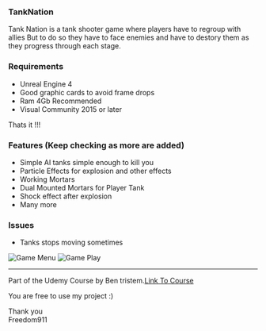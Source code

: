 ### TankNation
Tank Nation is a tank shooter game where players have to regroup with allies But to do so they have to face enemies and have to destory them as they progress through each stage.

### Requirements
* Unreal Engine 4 
* Good graphic cards to avoid frame drops
* Ram 4Gb Recommended
* Visual Community 2015 or later

Thats it !!!

### Features (Keep checking as more are added)
* Simple AI tanks simple enough to kill you
* Particle Effects for explosion and other effects
* Working Mortars
* Dual Mounted Mortars for Player Tank
* Shock effect after explosion
* Many more

### Issues
* Tanks stops moving sometimes

![Game Menu](https://freedom911blog.files.wordpress.com/2017/04/screenshot-e1491301737631.jpg)
![Game Play](https://freedom911blog.files.wordpress.com/2017/04/capture.gif)


____
Part of the Udemy Course by Ben tristem.[Link To Course](https://www.udemy.com/unrealcourse/)

You are free to use my project :)

Thank you <br />
Freedom911 

